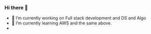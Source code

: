 ### Hi there 👋

<!--
**vanshajtyagi/vanshajtyagi** is a ✨ _special_ ✨ repository because its `README.md` (this file) appears on your GitHub profile.

Here are some ideas to get you started:
-->
- 🔭 I’m currently working on Full stack development and DS and Algo
- 🌱 I’m currently learning AWS and the same above.
- <!--
- 👯 I’m looking to collaborate on ...
- 🤔 I’m looking for help with ...-->
- 💬 Ask me about ...
- 📫 How to reach me: vanshaj.tygai234@gmail.com
- 😄 Pronouns: He/Him
- ⚡ Fun fact: I Love EDM.
